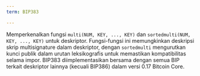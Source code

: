 ```yaml
---
term: BIP383

---
```

Memperkenalkan fungsi `multi(NUM, KEY, ..., KEY)` dan `sortedmulti(NUM, KEY, ..., KEY)` untuk deskriptor. Fungsi-fungsi ini memungkinkan deskripsi skrip multisignature dalam deskriptor, dengan `sortedmulti` mengurutkan kunci publik dalam urutan leksikografis untuk memastikan kompatibilitas selama impor. BIP383 diimplementasikan bersama dengan semua BIP terkait deskriptor lainnya (kecuali BIP386) dalam versi 0.17 Bitcoin Core.